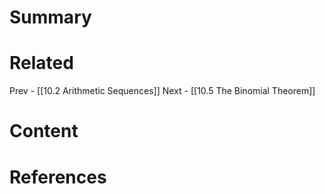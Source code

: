 # Summary
# Related
Prev - [[10.2 Arithmetic Sequences]]
Next - [[10.5 The Binomial Theorem]]
# Content
# References